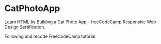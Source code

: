 # CatPhotoApp
Learn HTML by Building a Cat Photo App - freeCodeCamp Responsive Web Design Sertification.

Following and recode FreeCodeCamp tutorial.
